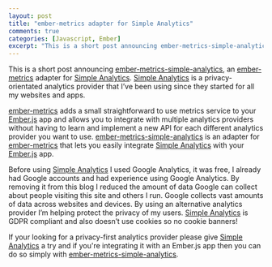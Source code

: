 ```yaml
---
layout: post
title: "ember-metrics adapter for Simple Analytics"
comments: true
categories: [Javascript, Ember]
excerpt: "This is a short post announcing ember-metrics-simple-analytics, an ember-metrics adapter for Simple Analytics. Simple Analytics is a"
---
```


This is a short post announcing [ember-metrics-simple-analytics](https://github.com/mrloop/ember-metrics-simple-analytics), an [ember-metrics](https://github.com/adopted-ember-addons/ember-metrics) adapter for [Simple Analytics](https://www.simpleanalytics.com/). [Simple Analytics](https://www.simpleanalytics.com/) is a privacy-orientated analytics provider that I’ve been using since they started for all my websites and apps.

[ember-metrics](https://github.com/adopted-ember-addons/ember-metrics) adds a small straightforward to use metrics service to your [Ember.js](https://emberjs.com/) app and allows you to integrate with multiple analytics providers without having to learn and implement a new API for each different analytics provider you want to use. [ember-metrics-simple-analytics](https://github.com/mrloop/ember-metrics-simple-analytics) is an adapter for [ember-metrics](https://github.com/adopted-ember-addons/ember-metrics) that lets you easily integrate [Simple Analytics](https://www.simpleanalytics.com/) with your [Ember.js](https://emberjs.com/) app.

Before using [Simple Analytics](https://www.simpleanalytics.com/) I used Google Analytics, it was free, I already had Google accounts and had experience using Google Analytics. By removing it from this blog I reduced the amount of data Google can collect about people visiting this site and others I run. Google collects vast amounts of data across websites and devices. By using an alternative analytics provider I’m helping protect the privacy of my users. [Simple Analytics](https://www.simpleanalytics.com/) is GDPR compliant and also doesn’t use cookies so no cookie banners!

If your looking for a privacy-first analytics provider please give [Simple Analytics](https://www.simpleanalytics.com/) a try and if you're integrating it with an Ember.js app then you can do so simply with [ember-metrics-simple-analytics](https://github.com/mrloop/ember-metrics-simple-analytics).

